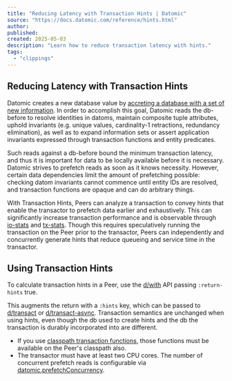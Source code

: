 ```yaml
---
title: "Reducing Latency with Transaction Hints | Datomic"
source: "https://docs.datomic.com/reference/hints.html"
author:
published:
created: 2025-05-03
description: "Learn how to reduce transaction latency with hints."
tags:
  - "clippings"
---
```

## Reducing Latency with Transaction Hints

Datomic creates a new database value by [accreting a database with a set of new information](https://docs.datomic.com/transactions/model.html). In order to accomplish this goal, Datomic reads the db-before to resolve identities in datoms, maintain composite tuple attributes, uphold invariants (e.g. unique values, cardinality-1 retractions, redundancy elimination), as well as to expand information sets or assert application invariants expressed through transaction functions and entity predicates.

Such reads against a db-before bound the minimum transaction latency, and thus it is important for data to be locally available before it is necessary. Datomic strives to prefetch reads as soon as it knows necessity. However, certain data dependencies limit the amount of prefetching possible: checking datom invariants cannot commence until entity IDs are resolved, and transaction functions are opaque and can do arbitrary things.

With Transaction Hints, Peers can analyze a transaction to convey hints that enable the transactor to prefetch data earlier and exhaustively. This can significantly increase transaction performance and is observable through [io-stats](https://docs.datomic.com/reference/io-stats.html) and [tx-stats](https://docs.datomic.com/reference/tx-stats.html). Though this requires speculatively running the transaction on the Peer prior to the transactor, Peers can independently and concurrently generate hints that reduce queueing and service time in the transactor.

## Using Transaction Hints

To calculate transaction hints in a Peer, use the [d/with](https://docs.datomic.com/clojure/index.html#datomic.api/with) API passing `:return-hints` true.

This augments the return with a `:hints` key, which can be passed to [d/transact](https://docs.datomic.com/clojure/index.html#datomic.api/transact) or [d/transact-async](https://docs.datomic.com/clojure/index.html#datomic.api/transact-async). Transaction semantics are unchanged when using hints, even though the db used to create hints and the db the transaction is durably incorporated into are different.

- If you use [classpath transaction functions](https://docs.datomic.com/transactions/transaction-functions.html#types), those functions must be available on the Peer's classpath also.
- The transactor must have at least two CPU cores. The number of concurrent prefetch reads is configurable via [datomic.prefetchConcurrency](https://docs.datomic.com/operation/system-properties.html#transactor-properties).